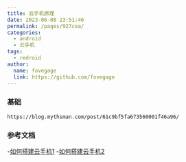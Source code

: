 ```yaml
---
title: 云手机原理
date: 2023-06-08 23:51:46
permalink: /pages/927cea/
categories:
  - android
  - 云手机
tags:
  - redroid
author:
  name: fovegage
  link: https://github.com/fovegage
---
```


### 基础

```
https://blog.mythsman.com/post/61c9bf5fa673560001f46a96/
```

### 参考文档

-[如何搭建云手机1](https://blog.csdn.net/GiveMeFive_Fuck/article/details/106362732)
-[如何搭建云手机2](https://www.jianshu.com/p/305399d923b3)
